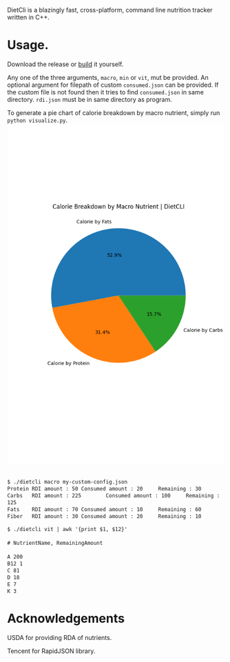 DietCli is a blazingly fast, cross-platform, command line nutrition tracker written in C++.


# Usage.

Download the release or [build](build.md) it yourself.

Any one of the three arguments, `macro`, `min` or `vit`, mut be provided. An optional argument for filepath of custom `consumed.json` can be provided. If the custom file is not found then it tries to find `consumed.json` in same directory. `rdi.json` must be in same directory as program.

To generate a pie chart of calorie breakdown by macro nutrient, simply run `python visualize.py`. 
![img](pie-diet-cli-default.png)


```

$ ./dietcli macro my-custom-config.json
Protein RDI amount : 50 Consumed amount : 20     Remaining : 30
Carbs   RDI amount : 225        Consumed amount : 100     Remaining : 125
Fats    RDI amount : 70 Consumed amount : 10     Remaining : 60
Fiber   RDI amount : 30 Consumed amount : 20     Remaining : 10

```

```
$ ./dietcli vit | awk '{print $1, $12}'

# NutrientName, RemainingAmount

A 200
B12 1
C 81
D 18
E 7
K 3

```

# Acknowledgements

USDA for providing RDA of nutrients.

Tencent for RapidJSON library.

